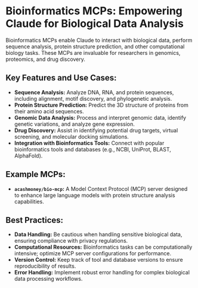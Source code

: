 
# Bioinformatics MCPs: Empowering Claude for Biological Data Analysis

Bioinformatics MCPs enable Claude to interact with biological data, perform sequence analysis, protein structure prediction, and other computational biology tasks. These MCPs are invaluable for researchers in genomics, proteomics, and drug discovery.

## Key Features and Use Cases:

*   **Sequence Analysis:** Analyze DNA, RNA, and protein sequences, including alignment, motif discovery, and phylogenetic analysis.
*   **Protein Structure Prediction:** Predict the 3D structure of proteins from their amino acid sequences.
*   **Genomic Data Analysis:** Process and interpret genomic data, identify genetic variations, and analyze gene expression.
*   **Drug Discovery:** Assist in identifying potential drug targets, virtual screening, and molecular docking simulations.
*   **Integration with Bioinformatics Tools:** Connect with popular bioinformatics tools and databases (e.g., NCBI, UniProt, BLAST, AlphaFold).

## Example MCPs:

*   **`acashmoney/bio-mcp`:** A Model Context Protocol (MCP) server designed to enhance large language models with protein structure analysis capabilities.

## Best Practices:

*   **Data Handling:** Be cautious when handling sensitive biological data, ensuring compliance with privacy regulations.
*   **Computational Resources:** Bioinformatics tasks can be computationally intensive; optimize MCP server configurations for performance.
*   **Version Control:** Keep track of tool and database versions to ensure reproducibility of results.
*   **Error Handling:** Implement robust error handling for complex biological data processing workflows.

